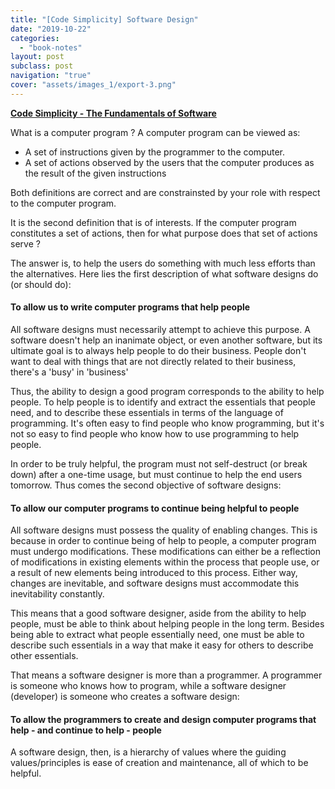 ```yaml
---
title: "[Code Simplicity] Software Design"
date: "2019-10-22"
categories:
  - "book-notes"
layout: post
subclass: post
navigation: "true"
cover: "assets/images_1/export-3.png"
---
```


**[Code Simplicity - The Fundamentals of Software](http://shop.oreilly.com/product/0636920022251.do)**

What is a computer program ? A computer program can be viewed as:

- A set of instructions given by the programmer to the computer.
- A set of actions observed by the users that the computer produces as the result of the given instructions

Both definitions are correct and are constrainsted by your role with respect to the computer program.

It is the second definition that is of interests. If the computer program constitutes a set of actions, then for what purpose does that set of actions serve ?

The answer is, to help the users do something with much less efforts than the alternatives. Here lies the first description of what software designs do (or should do):

#### To allow us to write computer programs that help people

All software designs must necessarily attempt to achieve this purpose. A software doesn't help an inanimate object, or even another software, but its ultimate goal is to always help people to do their business. People don't want to deal with things that are not directly related to their business, there's a 'busy' in 'business'

Thus, the ability to design a good program corresponds to the ability to help people. To help people is to identify and extract the essentials that people need, and to describe these essentials in terms of the language of programming. It's often easy to find people who know programming, but it's not so easy to find people who know how to use programming to help people.

In order to be truly helpful, the program must not self-destruct (or break down) after a one-time usage, but must continue to help the end users tomorrow. Thus comes the second objective of software designs:

#### To allow our computer programs to continue being helpful to people

All software designs must possess the quality of enabling changes. This is because in order to continue being of help to people, a computer program must undergo modifications. These modifications can either be a reflection of modifications in existing elements within the process that people use, or a result of new elements being introduced to this process. Either way, changes are inevitable, and software designs must accommodate this inevitability constantly.

This means that a good software designer, aside from the ability to help people, must be able to think about helping people in the long term. Besides being able to extract what people essentially need, one must be able to describe such essentials in a way that make it easy for others to describe other essentials.

That means a software designer is more than a programmer. A programmer is someone who knows how to program, while a software designer (developer) is someone who creates a software design:

#### To allow the programmers to create and design computer programs that help - and continue to help - people

A software design, then, is a hierarchy of values where the guiding values/principles is ease of creation and maintenance, all of which to be helpful.
